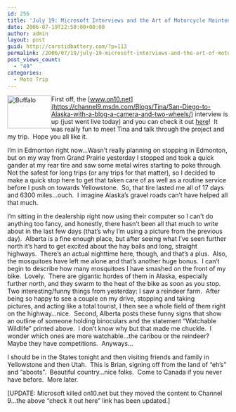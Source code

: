 ```yaml
---
id: 256
title: 'July 19: Microsoft Interviews and the Art of Motorcycle Maintenance'
date: 2006-07-19T22:50:00+00:00
author: admin
layout: post
guid: http://carotidbattery.com/?p=113
permalink: /2006/07/19/july-19-microsoft-interviews-and-the-art-of-motorcycle-maintenance-2/
post_views_count:
  - "49"
categories:
  - Moto Trip
---
```

[<img class="alignleft" style="float: left;" src="http://static.flickr.com/46/191516902_08d520e084_t.jpg" alt="Buffalo" width="100" height="75" />](http://www.flickr.com/photos/64293054@N00/191516902/ "Photo Sharing")

First off, the [www.on10.net](https://channel9.msdn.com/Blogs/Tina/San-Diego-to-Alaska-with-a-blog-a-camera-and-two-wheels/) interview is up (just went live today) and you can check it out [here](http://channel9.msdn.com/blogs/tina/san-diego-to-alaska-with-a-blog-a-camera-and-two-wheels)!  It was really fun to meet Tina and talk through the project and my trip.  Hope you all like it.

I&#8217;m in Edmonton right now&#8230;Wasn&#8217;t really planning on stopping in Edmonton, but on my way from Grand Prairie yesterday I stopped and took a quick gander at my rear tire and saw some metal wires starting to poke through.  Not the safest for long trips (or any trips for that matter), so I decided to make a quick stop here to get that taken care of as well as a routine service before I push on towards Yellowstone.  So, that tire lasted me all of 17 days and 6300 miles&#8230;ouch.  I imagine Alaska&#8217;s gravel roads can&#8217;t have helped all that much.

I&#8217;m sitting in the dealership right now using their computer so I can&#8217;t do anything too fancy, and honestly, there hasn&#8217;t been all that much to write about in the last few days (that&#8217;s why I&#8217;m using a picture from the previous day).  Alberta is a fine enough place, but after seeing what I&#8217;ve seen further north it&#8217;s hard to get excited about the hay bails and long, straight highways.  There&#8217;s an actual nighttime here, though, and that&#8217;s a plus.  Also, the mosquitoes have left me alone and that&#8217;s another huge bonus.  I can&#8217;t begin to describe how many mosquitoes I have smashed on the front of my bike.  Lovely.  There are gigantic hordes of them in Alaska, especially further north, and they swarm to the heat of the bike as soon as you stop.  Two interesting/funny things from yesterday: I saw a reindeer farm.  After being so happy to see a couple on my drive, stopping and taking pictures, and acting like a total tourist, I then see a whole field of them right on the highway&#8230;nice.  Second, Alberta posts these funny signs that show an outline of someone holding binoculars and the statement &#8220;Watchable Wildlife&#8221; printed above.  I don&#8217;t know why but that made me chuckle.  I wonder which ones are more watchable&#8230;the caribou or the reindeer?  Maybe they have competitions.  Anyways&#8230;

I should be in the States tonight and then visiting friends and family in Yellowstone and then Utah.  This is Brian, signing off from the land of &#8220;eh&#8217;s&#8221; and &#8220;aboots&#8221;.  Beautiful country&#8230;nice folks.  Come to Canada if you never have before.  More later.

[UPDATE: Microsoft killed on10.net but they moved the content to Channel 9…the above “check it out here” link has been updated.]